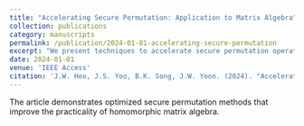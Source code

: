 ```yaml
---
title: "Accelerating Secure Permutation: Application to Matrix Algebra"
collection: publications
category: manuscripts
permalink: /publication/2024-01-01-accelerating-secure-permutation
excerpt: "We present techniques to accelerate secure permutation operations with applications to encrypted matrix computations."
date: 2024-01-01
venue: 'IEEE Access'
citation: 'J.W. Heo, J.S. Yoo, B.K. Song, J.W. Yoon. (2024). "Accelerating Secure Permutation: Application to Matrix Algebra." <i>IEEE Access</i>.'
---
```


The article demonstrates optimized secure permutation methods that improve the practicality of homomorphic matrix algebra.
